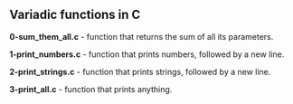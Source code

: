 ## Variadic functions in C

**0-sum_them_all.c** - function that returns the sum of all its parameters.

**1-print_numbers.c** - function that prints numbers, followed by a new line.

**2-print_strings.c** - function that prints strings, followed by a new line.

**3-print_all.c** - function that prints anything.
